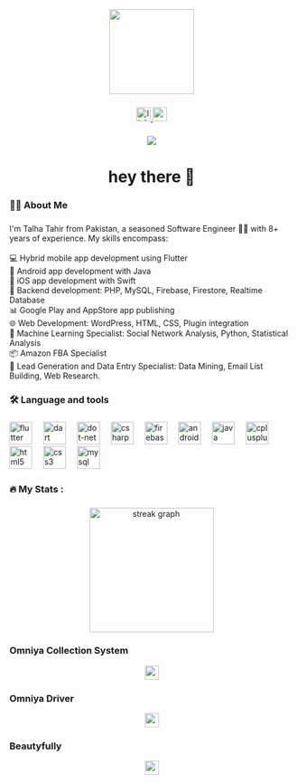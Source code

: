 <div align="center">
  <img height="150" src="https://camo.githubusercontent.com/62da68eb62b1e5f175f7d1f0191dd89a653d7908feb22d37d4a0ab07365d6791/68747470733a2f2f6d656469612e67697068792e636f6d2f6d656469612f4d3967624264396e6244724f5475314d71782f67697068792e676966"  />
</div>

###

<div align="center">
  <a href="https://www.linkedin.com/in/muhammad-talha-tahir-30968b248" target="_blank">
    <img src="https://img.shields.io/static/v1?message=LinkedIn&logo=linkedin&label=&color=0077B5&logoColor=white&labelColor=&style=for-the-badge" height="25" alt="linkedin logo"  />
  </a>
  <a href="chaudharytalhatahir@gmail.com" target="_blank">
    <img src="https://img.shields.io/static/v1?message=Gmail&logo=gmail&label=&color=D14836&logoColor=white&labelColor=&style=for-the-badge" height="25" alt="gmail logo"  />
  </a>
</div>

###

<div align="center">
  <img src="https://visitor-badge.laobi.icu/badge?page_id=chTalhaTahir.chTalhaTahir&"  />
</div>

###

<h1 align="center">hey there 👋</h1>

###

<h3 align="left">👩‍💻  About Me</h3>

###

<p align="left">I'm Talha Tahir from Pakistan, a seasoned Software Engineer 👨‍🎓 with 8+ years of experience. My skills encompass:<br><br>💻 Hybrid mobile app development using Flutter<br>📱 Android app development with Java<br>📱 iOS app development with Swift<br>🔧 Backend development: PHP, MySQL, Firebase, Firestore, Realtime Database<br>📊 Google Play and AppStore app publishing<br>🌐 Web Development: WordPress, HTML, CSS, Plugin integration<br>🤖 Machine Learning Specialist: Social Network Analysis, Python, Statistical Analysis<br>📦 Amazon FBA Specialist<br>🎯 Lead Generation and Data Entry Specialist: Data Mining, Email List Building, Web Research.</p>

###

<h3 align="left">🛠 Language and tools</h3>

###

<div align="left">
  <img src="https://cdn.jsdelivr.net/gh/devicons/devicon/icons/flutter/flutter-original.svg" height="40" alt="flutter logo"  />
  <img width="12" />
  <img src="https://cdn.jsdelivr.net/gh/devicons/devicon/icons/dart/dart-original.svg" height="40" alt="dart logo"  />
  <img width="12" />
  <img src="https://cdn.jsdelivr.net/gh/devicons/devicon/icons/dot-net/dot-net-plain-wordmark.svg" height="40" alt="dot-net logo"  />
  <img width="12" />
  <img src="https://cdn.jsdelivr.net/gh/devicons/devicon/icons/csharp/csharp-original.svg" height="40" alt="csharp logo"  />
  <img width="12" />
  <img src="https://cdn.jsdelivr.net/gh/devicons/devicon/icons/firebase/firebase-plain-wordmark.svg" height="40" alt="firebase logo"  />
  <img width="12" />
  <img src="https://cdn.jsdelivr.net/gh/devicons/devicon/icons/android/android-original.svg" height="40" alt="android logo"  />
  <img width="12" />
  <img src="https://cdn.jsdelivr.net/gh/devicons/devicon/icons/java/java-original.svg" height="40" alt="java logo"  />
  <img width="12" />
  <img src="https://cdn.jsdelivr.net/gh/devicons/devicon/icons/cplusplus/cplusplus-original.svg" height="40" alt="cplusplus logo"  />
  <img width="12" />
  <img src="https://cdn.jsdelivr.net/gh/devicons/devicon/icons/html5/html5-original.svg" height="40" alt="html5 logo"  />
  <img width="12" />
  <img src="https://cdn.jsdelivr.net/gh/devicons/devicon/icons/css3/css3-original.svg" height="40" alt="css3 logo"  />
  <img width="12" />
  <img src="https://cdn.jsdelivr.net/gh/devicons/devicon/icons/mysql/mysql-original.svg" height="40" alt="mysql logo"  />
</div>

###

<h3 align="left">🔥   My Stats :</h3>

###

<div align="center">
  <img src="https://streak-stats.demolab.com?user=chTalhaTahir&locale=en&mode=daily&theme=dark&hide_border=false&border_radius=5&order=3" height="220" alt="streak graph"  />
</div>

###

### Omniya Collection System
<div align="center">
  <a href="https://apps.apple.com/pk/app/omniya-collection-system/id1673761983" target="_blank">
    <img src="https://img.shields.io/static/v1?message=App%20Store&logo=apple&label=&color=black&logoColor=white&labelColor=&style=for-the-badge" height="25" alt="app store logo"  />
  </a>
</div>

###

### Omniya Driver
<div align="center">
  <a href="https://apps.apple.com/us/app/omniya-driver/id6462425687" target="_blank">
    <img src="https://img.shields.io/static/v1?message=App%20Store&logo=apple&label=&color=black&logoColor=white&labelColor=&style=for-the-badge" height="25" alt="app store logo"  />
  </a>
</div>

###

### Beautyfully
<div align="center">
  <a href="https://apps.apple.com/pk/app/beautyfully/id1672034258" target="_blank">
    <img src="https://img.shields.io/static/v1?message=App%20Store&logo=apple&label=&color=black&logoColor=white&labelColor=&style=for-the-badge" height="25" alt="app store logo"  />
  </a>
</div>
